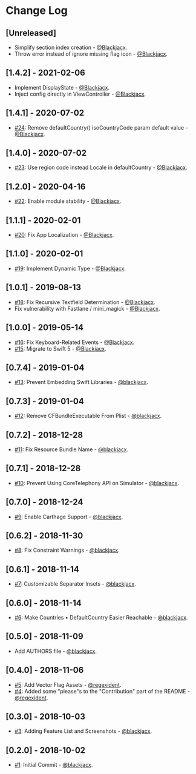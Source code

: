 # Change Log

## [Unreleased]
* Simplify section index creation - [@Blackjacx](https://github.com/Blackjacx).
* Throw error instead of ignore missing flag icon - [@Blackjacx](https://github.com/Blackjacx).

## [1.4.2] - 2021-02-06
* Implement DisplayState - [@Blackjacx](https://github.com/Blackjacx).
* Inject config directly in ViewController - [@Blackjacx](https://github.com/Blackjacx).

## [1.4.1] - 2020-07-02
* [#24](https://github.com/Blackjacx/Columbus/pull/24): Remove defaultCountry() isoCountryCode param default value - [@Blackjacx](https://github.com/Blackjacx).

## [1.4.0] - 2020-07-02
* [#23](https://github.com/Blackjacx/Columbus/pull/23): Use region code instead Locale in defaultCountry - [@Blackjacx](https://github.com/Blackjacx).

## [1.2.0] - 2020-04-16
* [#22](https://github.com/Blackjacx/Columbus/pull/22): Enable module stability - [@Blackjacx](https://github.com/Blackjacx).

## [1.1.1] - 2020-02-01
* [#20](https://github.com/Blackjacx/Columbus/pull/20): Fix App Localization - [@Blackjacx](https://github.com/Blackjacx).

## [1.1.0] - 2020-02-01
* [#19](https://github.com/Blackjacx/Columbus/pull/19): Implement Dynamic Type - [@Blackjacx](https://github.com/Blackjacx).

## [1.0.1] - 2019-08-13
* [#18](https://github.com/Blackjacx/Columbus/pull/18): Fix Recursive Textfield Determination - [@Blackjacx](https://github.com/Blackjacx).
* Fix vulnerability with Fastlane / mini_magick - [@Blackjacx](https://github.com/blackjacx).

## [1.0.0] - 2019-05-14
* [#16](https://github.com/Blackjacx/Columbus/pull/16): Fix Keyboard-Related Events - [@Blackjacx](https://github.com/Blackjacx).
* [#15](https://github.com/Blackjacx/Columbus/pull/15): Migrate to Swift 5 - [@Blackjacx](https://github.com/Blackjacx).

## [0.7.4] - 2019-01-04
* [#13](https://github.com/Blackjacx/Columbus/pull/13): Prevent Embedding Swift Libraries - [@blackjacx](https://github.com/blackjacx).

## [0.7.3] - 2019-01-04
* [#12](https://github.com/Blackjacx/Columbus/pull/12): Remove CFBundleExecutable From Plist - [@blackjacx](https://github.com/blackjacx).

## [0.7.2] - 2018-12-28
* [#11](https://github.com/Blackjacx/Columbus/pull/11): Fix Resource Bundle Name - [@blackjacx](https://github.com/blackjacx).

## [0.7.1] - 2018-12-28
* [#10](https://github.com/Blackjacx/Columbus/pull/10): Prevent Using CoreTelephony API on Simulator - [@blackjacx](https://github.com/blackjacx).

## [0.7.0] - 2018-12-24
* [#9](https://github.com/Blackjacx/Columbus/pull/9): Enable Carthage Support - [@blackjacx](https://github.com/blackjacx).

## [0.6.2] - 2018-11-30
* [#8](https://github.com/Blackjacx/Columbus/pull/8): Fix Constraint Warnings - [@blackjacx](https://github.com/blackjacx).

## [0.6.1] - 2018-11-14
* [#7](https://github.com/Blackjacx/Columbus/pull/7): Customizable Separator Insets - [@blackjacx](https://github.com/blackjacx).

## [0.6.0] - 2018-11-14
* [#6](https://github.com/Blackjacx/Columbus/pull/6): Make Countries • DefaultCountry Easier Reachable - [@blackjacx](https://github.com/blackjacx).

## [0.5.0] - 2018-11-09
* Add AUTHORS file - [@blackjacx](https://github.com/blackjacx).

## [0.4.0] - 2018-11-06
* [#5](https://github.com/Blackjacx/Columbus/pull/5): Add Vector Flag Assets - [@regexident](https://github.com/regexident).
* [#4](https://github.com/Blackjacx/Columbus/pull/4): Added some "please"s to the "Contribution" part of the README - [@regexident](https://github.com/regexident).

## [0.3.0] - 2018-10-03
* [#3](https://github.com/Blackjacx/Columbus/pull/3): Adding Feature List and Screenshots - [@blackjacx](https://github.com/blackjacx).

## [0.2.0] - 2018-10-02
* [#1](https://github.com/Blackjacx/Columbus/pull/1): Initial Commit - [@blackjacx](https://github.com/blackjacx).
